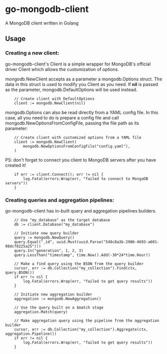 # go-mongodb-client
A MongoDB client written in Golang

## Usage

### Creating a new client:
go-mongodb-client's Client is a simple wrapper for MongoDB's official driver Client which allows the customization of options.

mongodb.NewClient accepts as a parameter a mongodb.Options struct. The data in this struct is used to modify you Client as you need. If **nil** is passed as the parameter, mongodb.DefaultOptions will be used instead.

```
	// Create client with DefaultOptions
	client := mongodb.NewClient(nil)
```

mongodb.Options can also be read directly from a YAML config file. In this case, all you need to do is prepare a config file and call mongodb.NewOptionsFromConfigFile, passing the file path as its parameter:

```
	// Create client with customized options from a YAML file
	client := mongodb.NewClient(
		mongodb.NewOptionsFromConfigFile("config.yaml"),
	)
```

PS: don't forget to connect you client to MongoDB servers after you have created it!

```
	if err := client.Connect(); err != nil {
		log.Fatal(errors.Wrap(err, "failed to connect to MongoDB servers"))
	}
```

### Creating queries and aggregation pipelines:
go-mongodb-client has in-built query and aggregation pipelines builders.

```
	// Use "my_database" as the target database
	db := client.Database("my_database")

	// Initiate new query builder
	query := mongodb.NewQuery()
	query.Equal("_id", uuid.Must(uuid.Parse("548c8a3b-2906-4693-a601-98dcf8225a25")))
	query.In("generation", 1, 2, 3)
	query.LessThan("timestamp", time.Now().Add(-30*24*time.Hour))

	// Make a find query using the BSON from the query builder
	cursor, err := db.Collection("my_collection").Find(ctx, query.BSON())
	if err != nil {
		log.Fatal(errors.Wrap(err, "failed to get query results"))
	}

	// Initiate new aggregation builder
	aggregation := mongodb.NewAggregation()

	// Use the query built on a $match stage
	aggregation.Match(query)

	// Make aggregation query using the pipeline from the aggregation builder
	cursor, err := db.Collection("my_collection").Aggregate(ctx, aggregation.Pipeline())
	if err != nil {
		log.Fatal(errors.Wrap(err, "failed to get query results"))
	}
```
